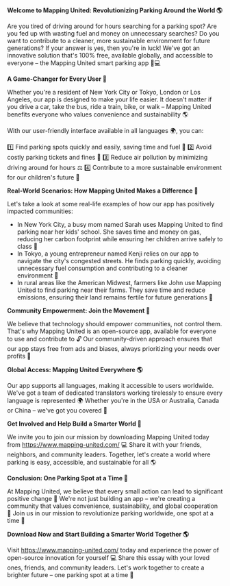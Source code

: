 **Welcome to Mapping United: Revolutionizing Parking Around the World 🌎**

Are you tired of driving around for hours searching for a parking spot? Are you fed up with wasting fuel and money on unnecessary searches? Do you want to contribute to a cleaner, more sustainable environment for future generations? If your answer is yes, then you're in luck! We've got an innovative solution that's 100% free, available globally, and accessible to everyone – the Mapping United smart parking app 🚗💻

**A Game-Changer for Every User 🌟**

Whether you're a resident of New York City or Tokyo, London or Los Angeles, our app is designed to make your life easier. It doesn't matter if you drive a car, take the bus, ride a train, bike, or walk – Mapping United benefits everyone who values convenience and sustainability 🌎

With our user-friendly interface available in all languages 🌍, you can:

1️⃣ Find parking spots quickly and easily, saving time and fuel 💨
2️⃣ Avoid costly parking tickets and fines 💸
3️⃣ Reduce air pollution by minimizing driving around for hours ⚖️
4️⃣ Contribute to a more sustainable environment for our children's future 🌟

**Real-World Scenarios: How Mapping United Makes a Difference 🌈**

Let's take a look at some real-life examples of how our app has positively impacted communities:

* In New York City, a busy mom named Sarah uses Mapping United to find parking near her kids' school. She saves time and money on gas, reducing her carbon footprint while ensuring her children arrive safely to class 🌈
* In Tokyo, a young entrepreneur named Kenji relies on our app to navigate the city's congested streets. He finds parking quickly, avoiding unnecessary fuel consumption and contributing to a cleaner environment 🌟
* In rural areas like the American Midwest, farmers like John use Mapping United to find parking near their farms. They save time and reduce emissions, ensuring their land remains fertile for future generations 🌾

**Community Empowerment: Join the Movement 💪**

We believe that technology should empower communities, not control them. That's why Mapping United is an open-source app, available for everyone to use and contribute to 🔓 Our community-driven approach ensures that our app stays free from ads and biases, always prioritizing your needs over profits 💸

**Global Access: Mapping United Everywhere 🌎**

Our app supports all languages, making it accessible to users worldwide. We've got a team of dedicated translators working tirelessly to ensure every language is represented 🌍 Whether you're in the USA or Australia, Canada or China – we've got you covered 🌟

**Get Involved and Help Build a Smarter World 🔧**

We invite you to join our mission by downloading Mapping United today from https://www.mapping-united.com/ 💻 Share it with your friends, neighbors, and community leaders. Together, let's create a world where parking is easy, accessible, and sustainable for all 🌎

**Conclusion: One Parking Spot at a Time 🚀**

At Mapping United, we believe that every small action can lead to significant positive change 💪 We're not just building an app – we're creating a community that values convenience, sustainability, and global cooperation 🌟 Join us in our mission to revolutionize parking worldwide, one spot at a time 🔧

**Download Now and Start Building a Smarter World Together 🌎**

Visit https://www.mapping-united.com/ today and experience the power of open-source innovation for yourself 💻 Share this essay with your loved ones, friends, and community leaders. Let's work together to create a brighter future – one parking spot at a time 🚀